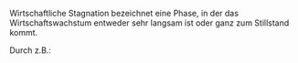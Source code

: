 Wirtschaftliche Stagnation bezeichnet eine Phase, in der das Wirtschaftswachstum entweder sehr langsam ist oder ganz zum Stillstand kommt.

Durch z.B.: